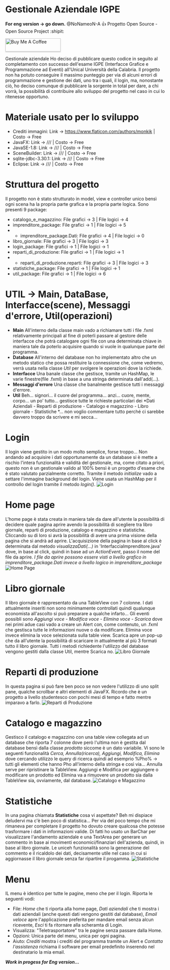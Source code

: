 # Gestionale Aziendale IGPE
**For eng version -> go down.**
@NoNameoN-A :+1: Progetto Open Source - Open Source Project :shipit:

<a href="https://www.buymeacoffee.com/NoNameoNA" target="_blank"><img src="https://www.buymeacoffee.com/assets/img/custom_images/orange_img.png" alt="Buy Me A Coffee" style="height: 41px !important;width: 174px !important;box-shadow: 0px 3px 2px 0px rgba(190, 190, 190, 0.5) !important;-webkit-box-shadow: 0px 3px 2px 0px rgba(190, 190, 190, 0.5) !important;" ></a>

Gestionale aziendale
Ho deciso di pubblicare questo codice in seguito al completamento con successo dell'esame IGPE (Interfacce Grafice e Programmazione ad Eventi) all'Unical Università della Calabria.
Il progetto non ha potuto conseguire il massimo punteggio per via di alcuni errori di programmazione e gestione dei dati, uno tra i quali, il login, ma, nonostante ciò, ho deciso comunque di pubblicare la sorgente in total per dare, a chi vorrà, la possibilità di contribuire allo sviluppo del progetto nel caso in cui lo ritenesse opportuno.

# Materiale usato per lo sviluppo

- Crediti immagini: Link -> https://www.flaticon.com/authors/monkik | Costo -> Free
- JavaFX: Link -> /// | Costo -> Free
- JavaSE-1.8: Link -> /// | Costo -> Free
- SceneBuilder: Link -> /// | Costo -> Free
- sqlite-jdbc-3.30.1: Link -> /// | Costo -> Free
- Eclipse: Link -> /// | Costo -> Free

# Struttura del progetto
Il progetto non è stato strutturato in model, view e controller unico bensì ogni scena ha la propria parte grafica e la propria parte logica.
Sono presenti 9 package:
- catalogo_e_magazzino: File grafici -> 3 | File logici -> 4
- imprenditore_package: File grafici -> 1 | File logici -> 5
- - imprenditore_package.Dati: File grafici -> 4 | File logici -> 0
- libro_giornale: File grafici -> 3 | File logici -> 3
- login_package: File grafici -> 1 | File logici -> 1
- reparti_di_produzione: File grafici -> 1 | File logici -> 1
- - reparti_di_produzione.reparti: File grafici -> 3 | File logici -> 3
- statistiche_package: File grafici -> 1 | File logici -> 1
- util_package: File grafici -> 1 | File logici -> 6

# UTIL -> Main, DataBase, Interfacce(scene), Messaggi d'errore, Util(operazioni)
- **Main**
All'interno della classe main vado a richiamare tutti i file .fxml relativamente principali al fine di poterli passare al gestore delle interfacce che potrà catalogare ogni file con una determinata chiave in maniera tale da poterlo acquisire quando si vuole in qualunque parte del programma.
- **Database**
All'interno del database non ho implementato altro che un metodo statico che possa restituire la connessione che, come vedremo, verrà usata nella classe *Util* per svolgere le operazioni dove la richiede.
- **Interfacce**
Una banale classe che gestisce, tramite un HashMap, le varie finestre(file .fxml) in base a una stringa determinata dall'add(...).
- **Messaggi d'errore**
Una classe che banalmente gestisce tutti i messaggi d'errore.
- **Util**
Beh... signori... il cuore del programma... anzi... cuore, mente, corpo... un po' tutto... gestisce tutte le richieste particolari dei *Dati Aziendali - Reparti di produzione - Catalogo e magazzino - Libro giornale - Statistiche *... non voglio commentare tutto perché ci sarebbe davvero troppo da scrivere e mi secca...

# Login
Il login viene gestito in un modo molto semplice, forse troppo... Non andando ad acquisire i dati opportunamente da un database si è mette a rischio l'intera funzionalità e validità del gestionale, ma, come citato a priori, questo non è un gestionale valido al 100% bensì è un progetto d'esame che è stato valutato parzialmente corretto.
Tramite il metodo *initialize* vado a settare l'immagine background del login.
Viene usata un HashMap per il controllo del login tramite il metodo *login()*.
![Login](https://github.com/NoNameoN-A/Gestionale-Aziendale-IGPE/blob/master/Login.PNG)

# Home page
L'home page è stata creata in maniera tale da dare all'utente la possibilità di decidere quale pagina aprire avendo la possibilità di scegliere tra libro giornale, reparti di produzione, catalogo e magazzino e statistiche.
Cliccando su di loro si avrà la possibilità di avere una prima visione della pagina che si andrà ad aprire.
L'acquisizione della pagina in base al click è determinata dal metodo *visualizzaDati(...)* in 'InterfacciaImprenditore.java' dove, in base al click, quindi in base ad un *ActionEvent*, passo il nome del file da aprire.
*I file da aprire possono essere visti a livello grafico in imprenditore_package.Dati invece a livello logico in imprenditore_package*
![Home Page](https://github.com/NoNameoN-A/Gestionale-Aziendale-IGPE/blob/master/Home%20Page.PNG)

# Libro giornale
Il libro giornale è rappresentato da una TableView con 7 colonne. I dati attualmente inseriti non sono minimamente controllati quindi qualunque economista all'ascolto si può preparare a qualche infarto...
Gli eventi possibli sono *Aggiungi voce - Modifica voce - Elimina voce - Scarica* dove nei primi adue casi vado a creare un Alert con, come contenuto, un .fxml che gestisca tutte le informazioni nuove o da modificare. Elimina voce invece elimina la voce selezionata sulla table view. Scarica apre un pop-up che da all'utente la possibilità di scaricare in attualmente al più 3 formati tutto il libro giornale.
Tutti i metodi richiedente l'utilizzo del database vengono gestiti dalla classe Util, mentre Scarica no.
![Libro Giornale](https://github.com/NoNameoN-A/Gestionale-Aziendale-IGPE/blob/master/Libro%20Giornale.PNG)

# Reparti di produzione
In questa pagina si può fare ben poco se non vedere l'utilizzo di uno split pane, qualche scrollbar e altri elementi di JavaFX.
Ricordo che è un progetto a livello studentesco con pochi mesi di tempo e fatto mentre imparavo a farlo.
![Reparti di Produzione](https://github.com/NoNameoN-A/Gestionale-Aziendale-IGPE/blob/master/Reparti%20di%20produzione.PNG)

# Catalogo e magazzino
Gestisco il catalogo e magazzino con una table view collegata ad un database che riporta 7 colonne dove però l'ultima non è gestita dal database bensì dalla classe *prodotto* siccome è un dato variabile. Vi sono le seguenti funzionalità *Cerca, Annulla(ricerca), Aggiungi, Modifica, Elimina* dove cercando utilizzo le query di ricerca quindi ad esemprio %Pho% -> tutti gli elementi che hanno Pho all'interno della stringa e così via... Annulla serve per ripristinare la TableView. Aggiungi e Modifica per aggiungere o modificare un prodotto ed Elimina va a rimuovere un prodotto sia dalla TableView sia, ovviamente, dal database.
![Catalogo e Magazzino](https://github.com/NoNameoN-A/Gestionale-Aziendale-IGPE/blob/master/Catalogo%20e%20Magazzino.PNG)

# Statistiche
In una pagina chiamata **Statistiche** cosa vi aspettate? Beh mi dispiace deludervi ma c'è ben poco di statistica... Per via del poco tempo che mi rimaneva per completare il progetto ho dovuto creare qualcosa che potesse trasformare i dati in informazioni valide. Di fatti ho usato un BarChar per visualizzare l'andamento aziendale e una TextArea per generare un commento in base ai movimenti economici/finanziari dell'azienda, quindi, in base al libro giornale. Le uniceh funzionalità sono la generazione del commento e il ricaldolo dei dati, decisamente utile nel caso in cui si aggiornasse il libro giornale senza far ripartire il progamma.
![Statistiche](https://github.com/NoNameoN-A/Gestionale-Aziendale-IGPE/blob/master/Statistiche.PNG)

# Menu
IL menu è identico per tutte le pagine, meno che per il login.
Riporta le seguenti vodi:
- File: *Home* che ti riporta alla home page, *Dati aziendali* che ti mostra i dati aziendali (anche questi dati vengono gestiti dal database), *Email veloce* apre l'applicazione preferita per mandare email senza alcun ricevente, *Esci* ti fa ritornare alla scheramta di Login.
- Visualizza: "Teletrasportatore" tra le pagine senza passare dalla Home.
- Opzioni: Unica parte del menu, unica per ogni pagina.
- Aiuto: *Crediti* mostra i crediti del programma tramite un Alert e *Contatta l'assistenza* richiama il software per email predefinito inserendo nel destinatario la mia email.

***Work in progess for Eng version...***
